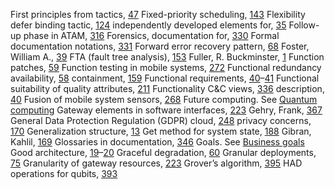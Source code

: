 First principles from tactics, [47](ch03.xhtml#page_47) Fixed-priority scheduling, [143](ch09.xhtml#page_143) Flexibility defer binding tactic, [124](ch08.xhtml#page_124) independently developed elements for, [35](ch02.xhtml#page_35) Follow-up phase in ATAM, [316](ch21.xhtml#page_316) Forensics, documentation for, [330](ch22.xhtml#page_330) Formal documentation notations, [331](ch22.xhtml#page_331) Forward error recovery pattern, [68](ch04.xhtml#page_68) Foster, William A., [39](part02.xhtml#page_39) FTA (fault tree analysis), [153](ch10.xhtml#page_153) Fuller, R. Buckminster, [1](part01.xhtml#page_1) Function patches, [59](ch04.xhtml#page_59) Function testing in mobile systems, [272](ch18.xhtml#page_272) Functional redundancy availability, [58](ch04.xhtml#page_58) containment, [159](ch10.xhtml#page_159) Functional requirements, [40](ch03.xhtml#page_40)–[41](ch03.xhtml#page_41) Functional suitability of quality attributes, [211](ch14.xhtml#page_211) Functionality C&C views, [336](ch22.xhtml#page_336) description, [40](ch03.xhtml#page_40) Fusion of mobile system sensors, [268](ch18.xhtml#page_268) Future computing. See [Quantum computing](index.xhtml#ind610) Gateway elements in software interfaces, [223](ch15.xhtml#page_223) Gehry, Frank, [367](part05.xhtml#page_367) General Data Protection Regulation (GDPR) cloud, [248](ch17.xhtml#page_248) privacy concerns, [170](ch11.xhtml#page_170) Generalization structure, [13](ch01.xhtml#page_13) Get method for system state, [188](ch12.xhtml#page_188) Gibran, Kahlil, [169](ch11.xhtml#page_169) Glossaries in documentation, [346](ch22.xhtml#page_346) Goals. See [Business goals](index.xhtml#ind84) Good architecture, [19](ch01.xhtml#page_19)–[20](ch01.xhtml#page_20) Graceful degradation, [60](ch04.xhtml#page_60) Granular deployments, [75](ch05.xhtml#page_75) Granularity of gateway resources, [223](ch15.xhtml#page_223) Grover’s algorithm, [395](ch26.xhtml#page_395) HAD operations for qubits, [393](ch26.xhtml#page_393)